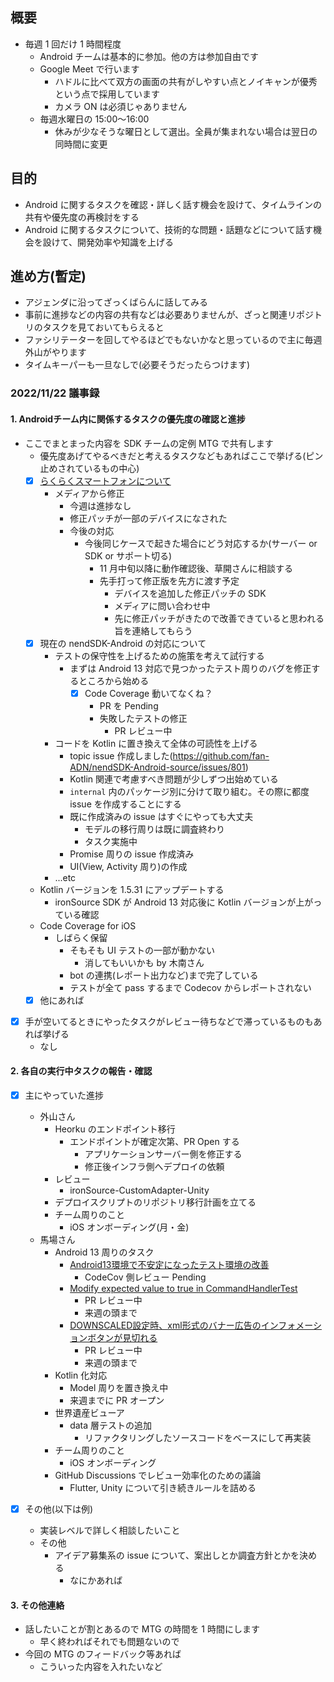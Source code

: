 ## 概要

- 毎週 1 回だけ 1 時間程度
  - Android チームは基本的に参加。他の方は参加自由です
  - Google Meet で行います
    - ハドルに比べて双方の画面の共有がしやすい点とノイキャンが優秀という点で採用しています
    - カメラ ON は必須じゃありません
  - 毎週水曜日の 15:00～16:00
    - 休みが少なそうな曜日として選出。全員が集まれない場合は翌日の同時間に変更

## 目的

- Android に関するタスクを確認・詳しく話す機会を設けて、タイムラインの共有や優先度の再検討をする
- Android に関するタスクについて、技術的な問題・話題などについて話す機会を設けて、開発効率や知識を上げる

## 進め方(暫定)

- アジェンダに沿ってざっくばらんに話してみる
- 事前に進捗などの内容の共有などは必要ありませんが、ざっと関連リポジトリのタスクを見ておいてもらえると
- ファシリテーターを回してやるほどでもないかなと思っているので主に毎週外山がやります
- タイムキーパーも一旦なしで(必要そうだったらつけます)

### 2022/11/22 議事録

#### 1. Androidチーム内に関係するタスクの優先度の確認と進捗

- ここでまとまった内容を SDK チームの定例 MTG で共有します
  - 優先度あげてやるべきだと考えるタスクなどもあればここで挙げる(ピン止めされているもの中心)
  - [x] [らくらくスマートフォンについて](https://github.com/fan-ADN/nendSDK-Android-source/issues/672)
    - メディアから修正
      - 今週は進捗なし
      - 修正パッチが一部のデバイスになされた
      - 今後の対応
        - 今後同じケースで起きた場合にどう対応するか(サーバー or SDK or サポート切る)
          - 11 月中旬以降に動作確認後、草開さんに相談する
          - 先手打って修正版を先方に渡す予定
            - デバイスを追加した修正パッチの SDK
            - メディアに問い合わせ中
            - 先に修正パッチがきたので改善できていると思われる旨を連絡してもらう
  - [x] 現在の nendSDK-Android の対応について
    - テストの保守性を上げるための施策を考えて試行する
      - まずは Android 13 対応で見つかったテスト周りのバグを修正するところから始める
        - [x] Code Coverage 動いてなくね？
          - PR を Pending
          - 失敗したテストの修正
            - PR レビュー中
    - コードを Kotlin に置き換えて全体の可読性を上げる
      - topic issue 作成しました(https://github.com/fan-ADN/nendSDK-Android-source/issues/801)
      - Kotlin 関連で考慮すべき問題が少しずつ出始めている
      - `internal` 内のパッケージ別に分けて取り組む。その際に都度 issue を作成することにする
      - 既に作成済みの issue はすぐにやっても大丈夫
        - モデルの移行周りは既に調査終わり
        - タスク実施中
      - Promise 周りの issue 作成済み
      - UI(View, Activity 周り)の作成
    - ...etc
  - Kotlin バージョンを 1.5.31 にアップデートする
    - ironSource SDK が Android 13 対応後に Kotlin バージョンが上がっている確認
  - Code Coverage for iOS
    - しばらく保留
      - そもそも UI テストの一部が動かない
        - 消してもいいかも by 木南さん
      - bot の連携(レポート出力など)まで完了している
      - テストが全て pass するまで Codecov からレポートされない
  - [x] 他にあれば

- [x] 手が空いてるときにやったタスクがレビュー待ちなどで滞っているものもあれば挙げる
  - なし

#### 2. 各自の実行中タスクの報告・確認

- [x] 主にやっていた進捗
  - 外山さん
    - Heorku のエンドポイント移行
      - エンドポイントが確定次第、PR Open する
        - アプリケーションサーバー側を修正する
        - 修正後インフラ側へデプロイの依頼
    - レビュー
      - ironSource-CustomAdapter-Unity
    - デプロイスクリプトのリポジトリ移行計画を立てる
    - チーム周りのこと
      - iOS オンボーディング(月・金)
  - 馬場さん
    - Android 13 周りのタスク
      - [Android13環境で不安定になったテスト環境の改善](https://github.com/fan-ADN/nendSDK-Android-source/issues/797)
        - CodeCov 側レビュー Pending
      - [Modify expected value to true in CommandHandlerTest](https://github.com/fan-ADN/nendSDK-Android-source/pull/825)
        - PR レビュー中
        - 来週の頭まで
      - [DOWNSCALED設定時、xml形式のバナー広告のインフォメーションボタンが見切れる](https://github.com/fan-ADN/nendSDK-Android-source/issues/759)
        - PR レビュー中
        - 来週の頭まで
    - Kotlin 化対応
      - Model 周りを置き換え中
      - 来週までに PR オープン
    - 世界遺産ビューア
      - data 層テストの追加
        - リファクタリングしたソースコードをベースにして再実装
    - チーム周りのこと
        - iOS オンボーディング
    - GitHub Discussions でレビュー効率化のための議論
      - Flutter, Unity について引き続きルールを詰める

- [x] その他(以下は例)
  - 実装レベルで詳しく相談したいこと
  - その他
    - アイデア募集系の issue について、案出しとか調査方針とかを決める
      - なにかあれば

#### 3. その他連絡

- 話したいことが割とあるので MTG の時間を 1 時間にします
  - 早く終わればそれでも問題ないので
- 今回の MTG のフィードバック等あれば
  - こういった内容を入れたいなど
